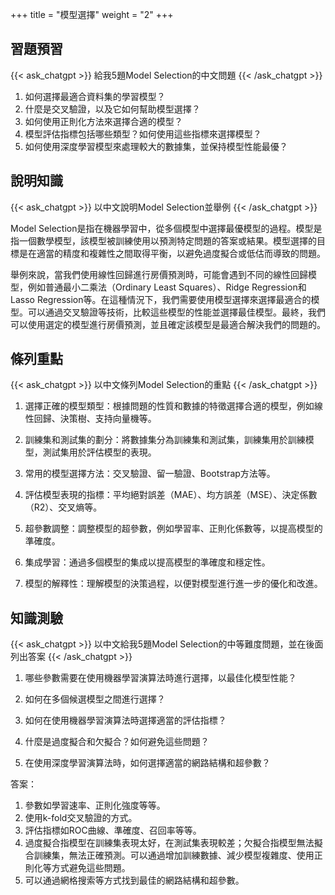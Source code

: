 +++
title = "模型選擇"
weight = "2"
+++
## 習題預習
{{< ask_chatgpt >}}
給我5題Model Selection的中文問題
{{< /ask_chatgpt >}}

1. 如何選擇最適合資料集的學習模型？
2. 什麼是交叉驗證，以及它如何幫助模型選擇？
3. 如何使用正則化方法來選擇合適的模型？
4. 模型評估指標包括哪些類型？如何使用這些指標來選擇模型？
5. 如何使用深度學習模型來處理較大的數據集，並保持模型性能最優？   

## 說明知識
{{< ask_chatgpt >}}
以中文說明Model Selection並舉例
{{< /ask_chatgpt >}}

Model Selection是指在機器學習中，從多個模型中選擇最優模型的過程。模型是指一個數學模型，該模型被訓練使用以預測特定問題的答案或結果。模型選擇的目標是在適當的精度和複雜性之間取得平衡，以避免過度擬合或低估而導致的問題。

舉例來說，當我們使用線性回歸進行房價預測時，可能會遇到不同的線性回歸模型，例如普通最小二乘法（Ordinary Least Squares）、Ridge Regression和Lasso Regression等。在這種情況下，我們需要使用模型選擇來選擇最適合的模型。可以通過交叉驗證等技術，比較這些模型的性能並選擇最佳模型。最終，我們可以使用選定的模型進行房價預測，並且確定該模型是最適合解決我們的問題的。   

## 條列重點
{{< ask_chatgpt >}}
以中文條列Model Selection的重點
{{< /ask_chatgpt >}}

1. 選擇正確的模型類型：根據問題的性質和數據的特徵選擇合適的模型，例如線性回歸、決策樹、支持向量機等。

2. 訓練集和測試集的劃分：將數據集分為訓練集和測試集，訓練集用於訓練模型，測試集用於評估模型的表現。

3. 常用的模型選擇方法：交叉驗證、留一驗證、Bootstrap方法等。

4. 評估模型表現的指標：平均絕對誤差（MAE）、均方誤差（MSE）、決定係數（R2）、交叉熵等。

5. 超參數調整：調整模型的超參數，例如學習率、正則化係數等，以提高模型的準確度。

6. 集成學習：通過多個模型的集成以提高模型的準確度和穩定性。

7. 模型的解釋性：理解模型的決策過程，以便對模型進行進一步的優化和改進。   

## 知識測驗
{{< ask_chatgpt >}}
以中文給我5題Model Selection的中等難度問題，並在後面列出答案
{{< /ask_chatgpt >}}

1. 哪些參數需要在使用機器學習演算法時進行選擇，以最佳化模型性能？

2. 如何在多個候選模型之間進行選擇？

3. 如何在使用機器學習演算法時選擇適當的評估指標？

4. 什麼是過度擬合和欠擬合？如何避免這些問題？

5. 在使用深度學習演算法時，如何選擇適當的網路結構和超參數？

答案：
1. 參數如學習速率、正則化強度等等。
2. 使用k-fold交叉驗證的方式。
3. 評估指標如ROC曲線、準確度、召回率等等。
4. 過度擬合指模型在訓練集表現太好，在測試集表現較差；欠擬合指模型無法擬合訓練集，無法正確預測。可以通過增加訓練數據、減少模型複雜度、使用正則化等方式避免這些問題。
5. 可以通過網格搜索等方式找到最佳的網路結構和超參數。   

